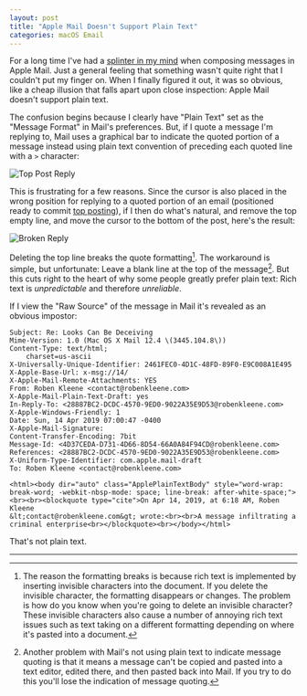 ```yaml
---
layout: post
title: "Apple Mail Doesn't Support Plain Text"
categories: macOS Email
---
```


For a long time I've had a [splinter in my mind](https://www.youtube.com/watch?v=DRnr3MiGWmo) when composing messages in Apple Mail. Just a general feeling that something wasn't quite right that I couldn't put my finger on. When I finally figured it out, it was so obvious, like a cheap illusion that falls apart upon close inspection: Apple Mail doesn't support plain text.

The confusion begins because I clearly have "Plain Text" set as the "Message Format" in Mail's preferences. But, if I quote a message I'm replying to, Mail uses a graphical bar to indicate the quoted portion of a message instead using plain text convention of preceding each quoted line with a `>` character:

![Top Post Reply](https://blog.robenkleene.com/assets/2019-04-14-top-post-reply.png)

This is frustrating for a few reasons. Since the cursor is also placed in the wrong position for replying to a quoted portion of an email (positioned ready to commit [top posting](https://daringfireball.net/2007/07/on_top)), if I then do what's natural, and remove the top empty line, and move the cursor to the bottom of the post, here's the result:

![Broken Reply](https://blog.robenkleene.com/assets/2019-04-14-broken-reply.png)

Deleting the top line breaks the quote formatting[^invisiblecharacters]. The workaround is simple, but unfortunate: Leave a blank line at the top of the message[^cutandpaste]. But this cuts right to the heart of why some people greatly prefer plain text: Rich text is *unpredictable* and therefore *unreliable*.

If I view the "Raw Source" of the message in Mail it's revealed as an obvious impostor:

	Subject: Re: Looks Can Be Deceiving
	Mime-Version: 1.0 (Mac OS X Mail 12.4 \(3445.104.8\))
	Content-Type: text/html;
		charset=us-ascii
	X-Universally-Unique-Identifier: 2461FEC0-4D1C-48FD-89F0-E9C008A1E495
	X-Apple-Base-Url: x-msg://14/
	X-Apple-Mail-Remote-Attachments: YES
	From: Roben Kleene <contact@robenkleene.com>
	X-Apple-Mail-Plain-Text-Draft: yes
	In-Reply-To: <28887BC2-DCDC-4570-9ED0-9022A35E9D53@robenkleene.com>
	X-Apple-Windows-Friendly: 1
	Date: Sun, 14 Apr 2019 07:00:47 -0400
	X-Apple-Mail-Signature: 
	Content-Transfer-Encoding: 7bit
	Message-Id: <4D37CEDA-D731-4D66-8D54-66A0A84F94CD@robenkleene.com>
	References: <28887BC2-DCDC-4570-9ED0-9022A35E9D53@robenkleene.com>
	X-Uniform-Type-Identifier: com.apple.mail-draft
	To: Roben Kleene <contact@robenkleene.com>
	
	<html><body dir="auto" class="ApplePlainTextBody" style="word-wrap: 
	break-word; -webkit-nbsp-mode: space; line-break: after-white-space;">
	<br><br><blockquote type="cite">On Apr 14, 2019, at 6:18 AM, Roben Kleene
	&lt;contact@robenkleene.com&gt; wrote:<br><br>A message infiltrating a
	criminal enterprise<br></blockquote><br></body></html>

That's not plain text.

* * *

[^invisiblecharacters]: The reason the formatting breaks is because rich text is implemented by inserting invisible characters into the document. If you delete the invisible character, the formatting disappears or changes. The problem is how do you know when you're going to delete an invisible character? These invisible characters also cause a number of annoying rich text issues such as text taking on a different formatting depending on where it's pasted into a document.

[^cutandpaste]: Another problem with Mail's not using plain text to indicate message quoting is that it means a message can't be copied and pasted into a text editor, edited there, and then pasted back into Mail. If you try to do this you'll lose the indication of message quoting.
